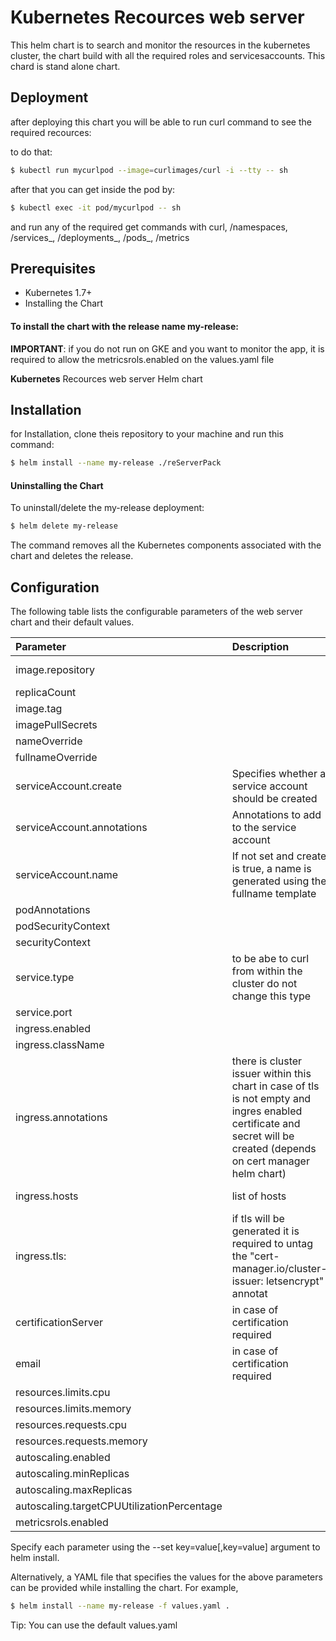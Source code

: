 
# Kubernetes Recources web server

This helm chart is to search and monitor the resources in the kubernetes cluster, the chart build with all the required roles and servicesaccounts.
This chard is stand alone chart.


## Deployment

after deploying this chart you will be able to run curl command to see the required recources:

to do that:

```bash
$ kubectl run mycurlpod --image=curlimages/curl -i --tty -- sh
```

after that you can get inside the pod by:
```bash
$ kubectl exec -it pod/mycurlpod -- sh
```

and run any of the required get commands with curl, /namespaces, /services_<namespace>, /deployments_<namespace>, /pods_<deployment>, /metrics

## Prerequisites

- Kubernetes 1.7+
- Installing the Chart

#### To install the chart with the release name my-release:

**IMPORTANT**: if you do not run on GKE and you want to monitor the app, it is required to allow the metricsrols.enabled on the values.yaml file

**Kubernetes** Recources web server Helm chart

## Installation

for Installation, clone theis repository to your machine and run this command:

```bash
$ helm install --name my-release ./reServerPack
```
    
#### Uninstalling the Chart

To uninstall/delete the my-release deployment:

```bash
$ helm delete my-release
```

The command removes all the Kubernetes components associated with the chart and deletes the release.



## Configuration

The following table lists the configurable parameters of the web server chart and their default values.



| Parameter | Description     | Default                |
| :-------- | :------- | :------------------------- |
| image.repository               | |gcr.io/the-delight-365908/resources-server
| replicaCount                   | |2
| image.tag                      | |1
| imagePullSecrets               | |[]
| nameOverride                   | |""
| fullnameOverride               | |""
| serviceAccount.create          | Specifies whether a service account should be created |true
| serviceAccount.annotations     | Annotations to add to the service account |{}
| serviceAccount.name            | If not set and create is true, a name is generated using the fullname template|""
| podAnnotations                 | |{}
| podSecurityContext             | |{}
| securityContext                | |{}
| service.type                   |   to be abe to curl from within the cluster do not change this type |ClusterIP
| service.port                   | |80
| ingress.enabled                |                                                                               |false
| ingress.className              | |"nginx"
| ingress.annotations            |   there is cluster issuer within this chart in case of tls <br />is not empty and ingres enabled certificate and secret will be created (depends on cert manager helm chart) |{}
| ingress.hosts                  |   list of hosts                                                               |   - host: web-server.local <br /> paths: - path: / pathType: Prefix`
| ingress.tls:                   |   if tls will be generated it is required to untag the "cert-manager.io/cluster-issuer: letsencrypt" annotat |[]
| certificationServer            |   in case of certification required |https://acme-v02.api.letsencrypt.org/directory
| email                          |   in case of certification required |example@domain.com
| resources.limits.cpu           | |15m  
| resources.limits.memory        | |100Mi
| resources.requests.cpu         | |1m
| resources.requests.memory      | |50Mi
| autoscaling.enabled            | |false
| autoscaling.minReplicas        | |1
| autoscaling.maxReplicas        | |100
| autoscaling.targetCPUUtilizationPercentage | |80
| metricsrols.enabled            | |false


Specify each parameter using the --set key=value[,key=value] argument to helm install.

Alternatively, a YAML file that specifies the values for the above parameters can be provided while installing the chart. For example,

```bash
$ helm install --name my-release -f values.yaml .
```
Tip: You can use the default values.yaml
